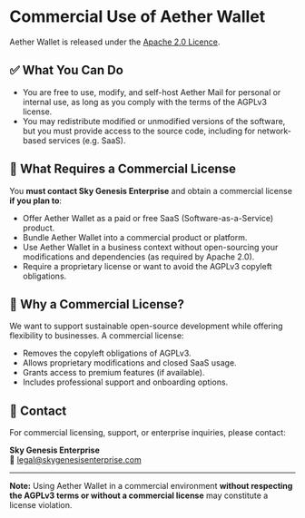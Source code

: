 # Commercial Use of Aether Wallet

Aether Wallet is released under the [Apache 2.0 Licence](https://apache.org).

## ✅ What You Can Do

- You are free to use, modify, and self-host Aether Mail for personal or internal use, as long as you comply with the terms of the AGPLv3 license.
- You may redistribute modified or unmodified versions of the software, but you must provide access to the source code, including for network-based services (e.g. SaaS).

## 🚫 What Requires a Commercial License

You **must contact Sky Genesis Enterprise** and obtain a commercial license **if you plan to**:

- Offer Aether Wallet as a paid or free SaaS (Software-as-a-Service) product.
- Bundle Aether Wallet into a commercial product or platform.
- Use Aether Wallet in a business context without open-sourcing your modifications and dependencies (as required by Apache 2.0).
- Require a proprietary license or want to avoid the AGPLv3 copyleft obligations.

## 🧾 Why a Commercial License?

We want to support sustainable open-source development while offering flexibility to businesses. A commercial license:

- Removes the copyleft obligations of AGPLv3.
- Allows proprietary modifications and closed SaaS usage.
- Grants access to premium features (if available).
- Includes professional support and onboarding options.

## 📩 Contact

For commercial licensing, support, or enterprise inquiries, please contact:

**Sky Genesis Enterprise**  
📧 legal@skygenesisenterprise.com

---

**Note:** Using Aether Wallet in a commercial environment **without respecting the AGPLv3 terms or without a commercial license** may constitute a license violation.
